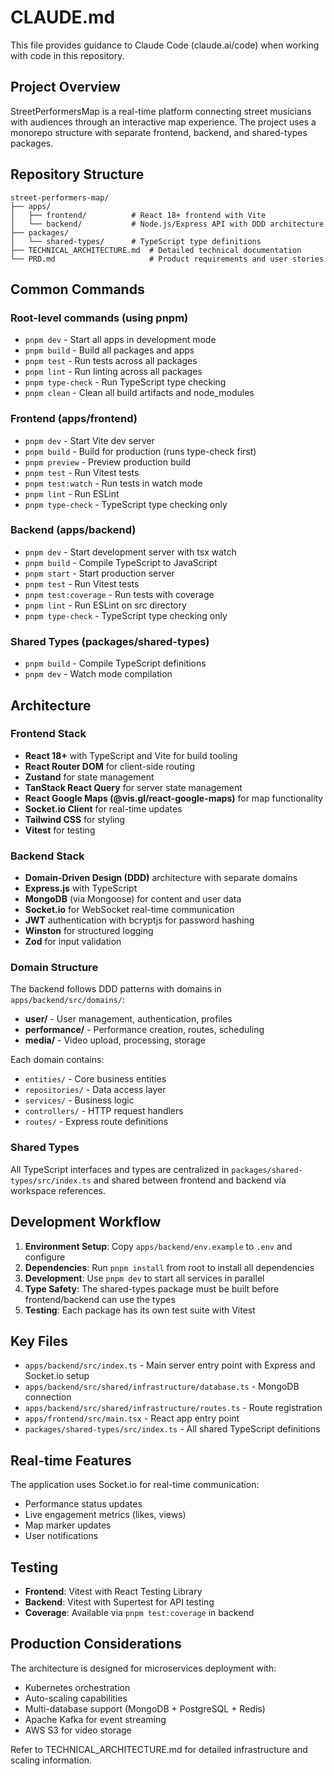 # CLAUDE.md

This file provides guidance to Claude Code (claude.ai/code) when working with code in this repository.

## Project Overview

StreetPerformersMap is a real-time platform connecting street musicians with audiences through an interactive map experience. The project uses a monorepo structure with separate frontend, backend, and shared-types packages.

## Repository Structure

```
street-performers-map/
├── apps/
│   ├── frontend/          # React 18+ frontend with Vite
│   └── backend/           # Node.js/Express API with DDD architecture
├── packages/
│   └── shared-types/      # TypeScript type definitions
├── TECHNICAL_ARCHITECTURE.md  # Detailed technical documentation
└── PRD.md                     # Product requirements and user stories
```

## Common Commands

### Root-level commands (using pnpm)
- `pnpm dev` - Start all apps in development mode
- `pnpm build` - Build all packages and apps
- `pnpm test` - Run tests across all packages
- `pnpm lint` - Run linting across all packages
- `pnpm type-check` - Run TypeScript type checking
- `pnpm clean` - Clean all build artifacts and node_modules

### Frontend (apps/frontend)
- `pnpm dev` - Start Vite dev server
- `pnpm build` - Build for production (runs type-check first)
- `pnpm preview` - Preview production build
- `pnpm test` - Run Vitest tests
- `pnpm test:watch` - Run tests in watch mode
- `pnpm lint` - Run ESLint
- `pnpm type-check` - TypeScript type checking only

### Backend (apps/backend)
- `pnpm dev` - Start development server with tsx watch
- `pnpm build` - Compile TypeScript to JavaScript
- `pnpm start` - Start production server
- `pnpm test` - Run Vitest tests
- `pnpm test:coverage` - Run tests with coverage
- `pnpm lint` - Run ESLint on src directory
- `pnpm type-check` - TypeScript type checking only

### Shared Types (packages/shared-types)
- `pnpm build` - Compile TypeScript definitions
- `pnpm dev` - Watch mode compilation

## Architecture

### Frontend Stack
- **React 18+** with TypeScript and Vite for build tooling
- **React Router DOM** for client-side routing  
- **Zustand** for state management
- **TanStack React Query** for server state management
- **React Google Maps (@vis.gl/react-google-maps)** for map functionality
- **Socket.io Client** for real-time updates
- **Tailwind CSS** for styling
- **Vitest** for testing

### Backend Stack
- **Domain-Driven Design (DDD)** architecture with separate domains
- **Express.js** with TypeScript
- **MongoDB** (via Mongoose) for content and user data
- **Socket.io** for WebSocket real-time communication
- **JWT** authentication with bcryptjs for password hashing
- **Winston** for structured logging
- **Zod** for input validation

### Domain Structure
The backend follows DDD patterns with domains in `apps/backend/src/domains/`:
- **user/** - User management, authentication, profiles
- **performance/** - Performance creation, routes, scheduling
- **media/** - Video upload, processing, storage

Each domain contains:
- `entities/` - Core business entities
- `repositories/` - Data access layer
- `services/` - Business logic
- `controllers/` - HTTP request handlers
- `routes/` - Express route definitions

### Shared Types
All TypeScript interfaces and types are centralized in `packages/shared-types/src/index.ts` and shared between frontend and backend via workspace references.

## Development Workflow

1. **Environment Setup**: Copy `apps/backend/env.example` to `.env` and configure
2. **Dependencies**: Run `pnpm install` from root to install all dependencies
3. **Development**: Use `pnpm dev` to start all services in parallel
4. **Type Safety**: The shared-types package must be built before frontend/backend can use the types
5. **Testing**: Each package has its own test suite with Vitest

## Key Files

- `apps/backend/src/index.ts` - Main server entry point with Express and Socket.io setup
- `apps/backend/src/shared/infrastructure/database.ts` - MongoDB connection
- `apps/backend/src/shared/infrastructure/routes.ts` - Route registration
- `apps/frontend/src/main.tsx` - React app entry point
- `packages/shared-types/src/index.ts` - All shared TypeScript definitions

## Real-time Features

The application uses Socket.io for real-time communication:
- Performance status updates
- Live engagement metrics (likes, views)
- Map marker updates
- User notifications

## Testing

- **Frontend**: Vitest with React Testing Library
- **Backend**: Vitest with Supertest for API testing
- **Coverage**: Available via `pnpm test:coverage` in backend

## Production Considerations

The architecture is designed for microservices deployment with:
- Kubernetes orchestration
- Auto-scaling capabilities
- Multi-database support (MongoDB + PostgreSQL + Redis)
- Apache Kafka for event streaming
- AWS S3 for video storage

Refer to TECHNICAL_ARCHITECTURE.md for detailed infrastructure and scaling information.